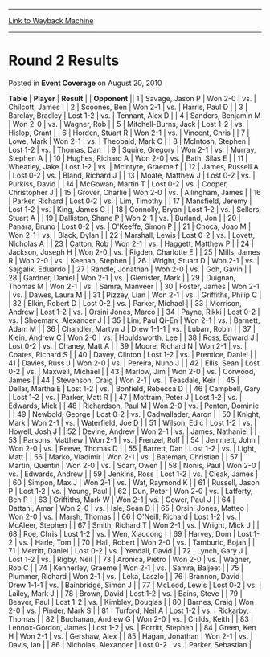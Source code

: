 
---
[Link to Wayback Machine](https://web.archive.org/web/20160923043253/http://magic.wizards.com/en/articles/archive/event-coverage/round-2-results-2010-08-20)

[_metadata_:description]:- "TablePlayerResult"
[_metadata_:generator]:- "Drupal 7 (http://drupal.org)"
[_metadata_:node]:- "434966"
[_metadata_:publish_date]:- "2010-08-20"
[_metadata_:source]:- "div-main-content"
[_metadata_:title]:- "Round 2 Results"
[_metadata_:wayback_capture_timestamp]:- "2016-09-23 04:32:53"
[_metadata_:wayback_raw_url]:- "https://web.archive.org/web/20160923043253id_/http://magic.wizards.com/en/articles/archive/event-coverage/round-2-results-2010-08-20"
[_metadata_:wayback_url]:- "http://magic.wizards.com/en/articles/archive/event-coverage/round-2-results-2010-08-20"
---


Round 2 Results
===============



 Posted in **Event Coverage**
 on August 20, 2010 












 **Table** | **Player** | **Result** |  | **Opponent** ||  1 | Savage, Jason P | Won 2-0 | vs. | Chilcott, James |
|  2 | Scoones, Ben | Won 2-1 | vs. | Harris, Paul D |
|  3 | Barclay, Bradley | Lost 1-2 | vs. | Tennant, Alex D |
|  4 | Sanders, Benjamin M | Won 2-0 | vs. | Wagner, Rob |
|  5 | Mitchell-Burns, Jack | Lost 1-2 | vs. | Hislop, Grant |
|  6 | Horden, Stuart R | Won 2-1 | vs. | Vincent, Chris |
|  7 | Lowe, Mark | Won 2-1 | vs. | Theobald, Mark C |
|  8 | McIntosh, Stephen | Lost 1-2 | vs. | Thomas, Dan |
|  9 | Squire, Gregory | Won 2-1 | vs. | Murray, Stephen A |
|  10 | Hughes, Richard A | Won 2-0 | vs. | Bath, Silas E |
|  11 | Wheatley, Jake | Lost 1-2 | vs. | Mcintyre, Graeme f |
|  12 | James, Russell A | Lost 0-2 | vs. | Bland, Richard J |
|  13 | Moate, Matthew J | Lost 0-2 | vs. | Purkiss, David |
|  14 | McGowan, Martin T | Lost 0-2 | vs. | Cooper, Christopher J |
|  15 | Grover, Charlie | Won 2-0 | vs. | Allingham, James |
|  16 | Parker, Richard | Lost 0-2 | vs. | Lim, Timothy |
|  17 | Mansfield, Jeremy | Lost 1-2 | vs. | King, James G |
|  18 | Connolly, Bryan | Lost 1-2 | vs. | Sellers, Stuart A |
|  19 | Dalliston, Shane P | Won 2-1 | vs. | Burland, Jon |
|  20 | Panara, Bruno | Lost 0-2 | vs. | O'Keeffe, Simon P |
|  21 | Choca, Joao M | Won 2-1 | vs. | Black, Dylan |
|  22 | Marshall, Lewis | Lost 0-2 | vs. | Lovett, Nicholas A |
|  23 | Catton, Rob | Won 2-1 | vs. | Haggett, Matthew P |
|  24 | Jackson, Joseph H | Won 2-0 | vs. | Rigden, Charlotte E |
|  25 | Mills, James R | Won 2-0 | vs. | Keenan, Stephen |
|  26 | Wright, Stuart D | Won 2-1 | vs. | Sajgalik, Eduardo |
|  27 | Randle, Jonathan | Won 2-0 | vs. | Goh, Gavin |
|  28 | Gardner, Daniel | Won 2-1 | vs. | Glenister, Mark |
|  29 | Duignan, Thomas M | Won 2-1 | vs. | Samra, Manveer |
|  30 | Foster, James | Won 2-1 | vs. | Dawes, Laura M |
|  31 | Pizzey, Lian | Won 2-1 | vs. | Griffiths, Philip C |
|  32 | Elkin, Robert D | Lost 0-2 | vs. | Parker, Michael |
|  33 | Morrison, Andrew | Lost 1-2 | vs. | Orsini Jones, Marco |
|  34 | Payne, Rikki | Lost 0-2 | vs. | Shoemark, Alexander J |
|  35 | Lim, Paul Qi-En | Won 2-1 | vs. | Barnett, Adam M |
|  36 | Chandler, Martyn J | Drew 1-1-1 | vs. | Lubarr, Robin |
|  37 | Klein, Andrew C | Won 2-0 | vs. | Houldsworth, Lee |
|  38 | Ross, Edward J | Lost 0-2 | vs. | Chaney, Matt A |
|  39 | Moore, Richard N | Won 2-1 | vs. | Coates, Richard S |
|  40 | Davey, Clinton | Lost 1-2 | vs. | Prentice, Daniel |
|  41 | Davies, Russ J | Won 2-0 | vs. | Pereira, Nuno J |
|  42 | Ellis, Sean | Lost 0-2 | vs. | Maxwell, Michael |
|  43 | Marlow, Jim | Won 2-0 | vs. | Corwood, James |
|  44 | Stevenson, Craig | Won 2-1 | vs. | Teasdale, Keir |
|  45 | Dellar, Martha E | Lost 1-2 | vs. | Bonfield, Rebecca D |
|  46 | Campbell, Gary | Lost 1-2 | vs. | Parker, Matt R |
|  47 | Mottram, Peter J | Lost 1-2 | vs. | Edwards, Mick |
|  48 | Richardson, Paul M | Won 2-0 | vs. | Penton, Dominic |
|  49 | Newbold, George | Lost 0-2 | vs. | Cadwallader, Aaron |
|  50 | Knight, Mark | Won 2-1 | vs. | Waterfield, Joe D |
|  51 | Wilson, Ed c | Lost 1-2 | vs. | Howell, Josh J |
|  52 | Devine, Andrew | Won 2-1 | vs. | James, Nathaniel |
|  53 | Parsons, Matthew | Won 2-1 | vs. | Frenzel, Rolf |
|  54 | Jemmett, John | Won 2-0 | vs. | Reeve, Thomas D |
|  55 | Barrett, Dan | Lost 1-2 | vs. | Light, Matt |
|  56 | Marko, Vladimir | Won 2-1 | vs. | Bateman, Christian |
|  57 | Martin, Quentin | Won 2-0 | vs. | Scarr, Owen |
|  58 | Nonis, Paul | Won 2-0 | vs. | Edwards, Andrew |
|  59 | Jenkins, Ross | Lost 1-2 | vs. | Cleak, James |
|  60 | Simpon, Max J | Won 2-1 | vs. | Wat, Raymond K |
|  61 | Russell, Jason P | Lost 1-2 | vs. | Young, Paul |
|  62 | Dun, Peter | Won 2-0 | vs. | Lafferty, Ben P |
|  63 | Griffiths, Mark W | Won 2-1 | vs. | Gower, Paul J |
|  64 | Dattani, Amar | Won 2-0 | vs. | Isle, Sean D |
|  65 | Orsini Jones, Matteo | Won 2-0 | vs. | Marsh, Thomas |
|  66 | O'Neill, Richard | Lost 1-2 | vs. | McAleer, Stephen |
|  67 | Smith, Richard T | Won 2-1 | vs. | Wright, Mick J |
|  68 | Roe, Chris | Lost 1-2 | vs. | Wen, Xiaocong |
|  69 | Harvey, Dom | Lost 1-2 | vs. | Harle, Tom |
|  70 | Hall, Robert | Won 2-0 | vs. | Tamburic, Bojan |
|  71 | Merritt, Daniel | Lost 0-2 | vs. | Yendall, David |
|  72 | Lynch, Gary J | Lost 1-2 | vs. | Rigby, Neil |
|  73 | Aronica, Pietro | Won 2-0 | vs. | Wagner, Rob C |
|  74 | Kennerley, Graeme | Won 2-1 | vs. | Samra, Baljeet |
|  75 | Plummer, Richard | Won 2-1 | vs. | Leka, Laszlo |
|  76 | Brannon, David | Drew 1-1-1 | vs. | Bainbridge, Simon J |
|  77 | McLeod, Lewis | Lost 0-2 | vs. | Lailey, Mark J |
|  78 | Brown, David | Lost 1-2 | vs. | Bains, Steve |
|  79 | Beaver, Paul | Lost 1-2 | vs. | Kimbley, Douglas |
|  80 | Barnes, Craig | Won 2-0 | vs. | Pinder, Mark S |
|  81 | Turford, Neil A | Lost 1-2 | vs. | Rickarby, Thomas |
|  82 | Buchanan, Andrew G | Won 2-0 | vs. | Childs, Keith |
|  83 | Lennox-Gordon, James | Lost 1-2 | vs. | Porritt, Stephen |
|  84 | Green, Ken H | Won 2-1 | vs. | Gershaw, Alex |
|  85 | Hagan, Jonathan | Won 2-1 | vs. | Davis, Ian |
|  86 | Nicholas, Alexander | Lost 0-2 | vs. | Parker, Sebastian |







